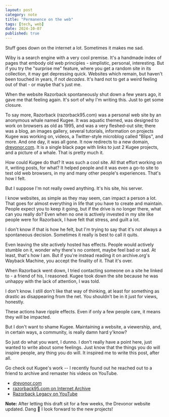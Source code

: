 ```yaml
---
layout: post
category: note
title: "Permanence on the web"
tags: [tech, web]
date: 2024-10-07
published: true
---
```

Stuff goes down on the internet a lot. Sometimes it makes me sad.<!--more-->

Wiby is a search engine with a very cool premise. It's a handmade index of pages that embody old web principles - simplistic, personal, interesting. But if you try the "surprise me" feature, where you get a random site in its collection, it may get depressing quick. Websites which remain, but haven't been touched in years, if not *decades*. It's hard not to get a weird feeling out of that - or maybe that's just me.

When the website Razorback spontaneously shut down a few years ago, it gave me that feeling again. It's sort of why I'm writing this. Just to get some closure.

To say more, Razorback (razorback95.com) was a personal web site by an anonymous whale named Kugee. It was aquatic themed, was designed to work on browsers as old as 1995, and was a very fleshed-out site; there was a blog, an images gallery, several tutorials, information on projects Kugee was working on, videos, a Twitter-style microblog called "Blips", and more. And one day, it was all gone. It now redirects to a new domain, [drevonor.com](https://drevonor.com/). It is a single black page with links to just 2 Kugee projects, and a picture of a whale. That is pretty much it.

How could Kugee do that? It was such a cool site. All that effort working on it, writing posts, for what? It helped people and it was even a go-to site to test old web browsers, in my and many other people's experiences. That's how I felt.

But I suppose I'm not really owed anything. It's his site, his server.

I know websites, as simple as they may seem, can impact a person a lot. That goes for almost everything in life that you have to create and maintain. People expect you to keep it going, but if the drive is no longer there, what can you really do? Even when no one is actively invested in my site like people were for Razorback, I have felt that stress, and guilt a lot.

I don't know if that is how he felt, but I'm trying to say that it's not always a spontaneous decision. Sometimes it really is best to call it quits.

Even leaving the site actively hosted has effects. People would actively stumble on it, wonder why there's no content, maybe feel bad or sad. At least, that's how I am. But if you're instead reading it on archive.org's Wayback Machine, you accept the finality of it. That it's over.

When Razorback went down, I tried contacting someone on a site he linked to - a friend of his, I reasoned. Kugee took down the site because he was unhappy with the lack of attention, I was told.

I don't know. I still don't like that way of thinking, at least for something as drastic as disappearing from the net. You shouldn't be in it just for views, honestly.

These actions have ripple effects. Even if only a few people care, it means they will be impacted.

But I don't want to shame Kugee. Maintaining a website, a viewership, and, in certain ways, a community, is really damn hard y'know?

So just do what you want, I dunno. I don't really have a point here, just wanted to write about some feelings. Just know that the things you do will inspire people, any thing you do will. It inspired me to write this post, after all.

Go check out Kugee's work -- I recently found out he reached out to a friend to archive and remaster his videos on YouTube.

- [drevonor.com](https://drevonor.com/)
- [razorback95.com on Internet Archive](https://web.archive.org/web/20231004013105/https://razorback95.com/)
- [Razorback Legacy on YouTube](https://www.youtube.com/@razorbacklegacy)

**Note:** After letting this draft sit for a few weeks, the Drevonor website updated. Dang 👀 I look forward to the new projects!